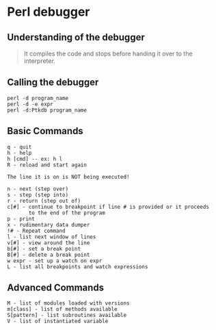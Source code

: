 # Perl debugger

## Understanding of the debugger
   > It compiles the code and stops before handing it over to the
     interpreter.

## Calling the debugger
   ```
   perl -d program_name
   perl -d -e expr
   perl -d:Ptkdb program_name

   ```

## Basic Commands
   ```
   q - quit 
   h - help
   h [cmd] -- ex: h l
   R - reload and start again
   
   The line it is on is NOT being executed!

   n - next (step over)
   s - step (step into)
   r - return (step out of)
   c[#] - continue to breakpoint if line # is provided or it proceeds
          to the end of the program
   p - print 
   x - rudimentary data dumper
   !# - Repeat command
   l - list next window of lines
   v[#] - view around the line
   b[#] - set a break point
   B[#] - delete a break point
   w expr - set up a watch on expr
   L - list all breakpoints and watch expressions

   ```
   
## Advanced Commands
   ```
   M - list of modules loaded with versions
   m[class] - list of methods available
   S[pattern] - list subroutines available
   V - list of instantiated variable

   ```
